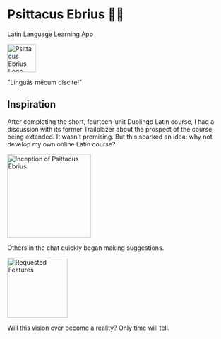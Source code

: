# Psittacus Ebrius 🍺🦜
Latin Language Learning App

<img
  src="https://github.com/CoryDerGrosse/PsittacusEbrius/blob/main/img/pe_logo.png"
  alt="Psittacus Ebrius Logo"
  style="height: 64px">

"Linguās mēcum discite!"

## Inspiration
After completing the short, fourteen-unit Duolingo Latin course, I had a discussion with its former Trailblazer about the prospect of the course being extended.  It wasn't promising.  But this sparked an idea:  why not develop my own online Latin course?

<img
  src="https://github.com/CoryDerGrosse/PsittacusEbrius/blob/main/img/pe_blog_0.png"
  alt="Inception of Psittacus Ebrius"
  style="height: 189">

Others in the chat quickly began making suggestions.
  
<img
  src="https://github.com/CoryDerGrosse/PsittacusEbrius/blob/main/img/pe_blog_1.png"
  alt="Requested Features"
  style="height: 136">

Will this vision ever become a reality?  Only time will tell.